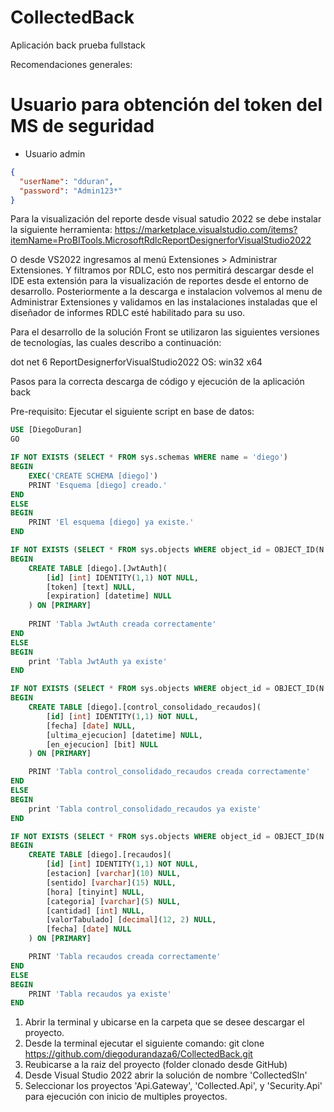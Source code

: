 # CollectedBack
Aplicación back prueba fullstack

Recomendaciones generales:

# Usuario para obtención del token del MS de seguridad
- Usuario admin
```json
{
  "userName": "dduran",
  "password": "Admin123*"
}
```

Para la visualización del reporte desde visual satudio 2022 se debe instalar la siguiente herramienta:
https://marketplace.visualstudio.com/items?itemName=ProBITools.MicrosoftRdlcReportDesignerforVisualStudio2022

O desde VS2022 ingresamos al menú Extensiones > Administrar Extensiones. Y filtramos por RDLC, esto nos permitirá descargar desde el IDE esta extensión para la visualización de reportes desde el entorno de desarrollo. Posteriormente a la descarga e instalacion volvemos al menu de Administrar Extensiones y validamos en las instalaciones instaladas que el diseñador de informes RDLC esté habilitado para su uso.

Para el desarrollo de la solución Front se utilizaron las siguientes versiones de tecnologías, las cuales describo a continuación:

dot net 6
ReportDesignerforVisualStudio2022
OS: win32 x64

Pasos para la correcta descarga de código y ejecución de la aplicación back

Pre-requisito:
Ejecutar el siguiente script en base de datos:

```sql
USE [DiegoDuran]
GO

IF NOT EXISTS (SELECT * FROM sys.schemas WHERE name = 'diego')
BEGIN
    EXEC('CREATE SCHEMA [diego]')
    PRINT 'Esquema [diego] creado.'
END
ELSE
BEGIN
    PRINT 'El esquema [diego] ya existe.'
END

IF NOT EXISTS (SELECT * FROM sys.objects WHERE object_id = OBJECT_ID(N'[diego].[JwtAuth]'))
BEGIN
	CREATE TABLE [diego].[JwtAuth](
		[id] [int] IDENTITY(1,1) NOT NULL,
		[token] [text] NULL,
		[expiration] [datetime] NULL
	) ON [PRIMARY]
	
	PRINT 'Tabla JwtAuth creada correctamente'
END
ELSE
BEGIN
	print 'Tabla JwtAuth ya existe'
END

IF NOT EXISTS (SELECT * FROM sys.objects WHERE object_id = OBJECT_ID(N'[diego].[control_consolidado_recaudos]'))
BEGIN
	CREATE TABLE [diego].[control_consolidado_recaudos](
		[id] [int] IDENTITY(1,1) NOT NULL,
		[fecha] [date] NULL,
		[ultima_ejecucion] [datetime] NULL,
		[en_ejecucion] [bit] NULL
	) ON [PRIMARY]

	PRINT 'Tabla control_consolidado_recaudos creada correctamente'
END
ELSE
BEGIN
	print 'Tabla control_consolidado_recaudos ya existe'
END

IF NOT EXISTS (SELECT * FROM sys.objects WHERE object_id = OBJECT_ID(N'[diego].[recaudos]'))
BEGIN
	CREATE TABLE [diego].[recaudos](
		[id] [int] IDENTITY(1,1) NOT NULL,
		[estacion] [varchar](10) NULL,
		[sentido] [varchar](15) NULL,
		[hora] [tinyint] NULL,
		[categoria] [varchar](5) NULL,
		[cantidad] [int] NULL,
		[valorTabulado] [decimal](12, 2) NULL,
		[fecha] [date] NULL
	) ON [PRIMARY]

	PRINT 'Tabla recaudos creada correctamente'
END
ELSE
BEGIN
	PRINT 'Tabla recaudos ya existe'
END
```

1. Abrir la terminal y ubicarse en la carpeta que se desee descargar el proyecto.
2. Desde la terminal ejecutar el siguiente comando: git clone https://github.com/diegodurandaza6/CollectedBack.git
3. Reubicarse a la raiz del proyecto (folder clonado desde GitHub)
4. Desde Visual Studio 2022 abrir la solución de nombre 'CollectedSln'
5. Seleccionar los proyectos 'Api.Gateway', 'Collected.Api', y 'Security.Api' para ejecución con inicio de multiples proyectos.